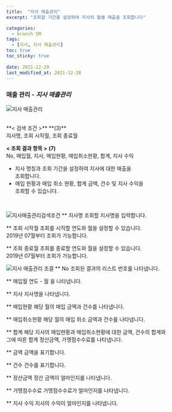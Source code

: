 ```yaml
---
title:  "지사 매출관리"
excerpt: "조회할 기간을 설정하여 지사의 월별 매출을 조회합니다"

categories:
  - branch SM
tags:
  - [지사, 지사 매출관리]
toc: true
toc_sticky: true
 
date: 2021-12-29
last_modified_at: 2021-12-28
---
```

### 매출 관리 - *지사 매출관리*
![지사 매출관리](https://user-images.githubusercontent.com/95394003/147454860-410f505d-f156-4a89-a78d-8e9223f3c717.jpeg)

 <br>
**< 검색 조건 >** **(3)**
<br>지사명, 조회 시작월, 조회 종료월

**< 조회 결과 항목 >** **(7)**
<br>No, 매입월, 지사, 매입현황, 매입취소현황, 합계, 지사 수익


- 지사 명칭과 조회 기간을 설정하여 지사에 대한 매출을<br>조회합니다.
- 매입 현황과 매입 취소 현황, 합계 금액, 건수 및 지사 수익을<br>조회할 수 있습니다.


<br>

![지사매출관리검색조건](https://user-images.githubusercontent.com/95394003/147456925-0747ae23-2cae-4dda-9273-9a84a2362504.jpeg)
** 지사명
조회할 지사명을 입력합니다.

** 조회 시작월
조회를 시직할 연도와 월을 설정할 수 있습니다.<br>2019년 07월부터 조회가 가능합니다.

** 조회 종료월
조회를 종료할 연도와 월을 설정할 수 있습니다.<br>2019년 07월부터 조회가 가능합니다.
<br>

![지사 매출관리 조결](https://user-images.githubusercontent.com/95394003/146704394-2c4e7fdd-9568-42fc-8a49-c355947e919b.jpeg)
** No
조회된 결과의 리스트 번호를 나타냅니다.

** 매입월
연도 - 월 을 나타냅니다.

** 지사
지사명을 나타냅니다.

** 매입현황
해당 월의 매입 금액과 건수를 나타냅니다.

** 매입취소현황
해당 월의 매입 취소 금액과 건수를 나타냅니다.

** 합계
해당 지사의 매입현황과 매입취소현황에 대한 금액, 건수의 합계와<br>그에 따른 합계 정산금액, 가맹점수수료를 나타냅니다.

** 금액
금액을 표기합니다.

** 건수
건수를 표기합니다.

** 정산금액
정산 금액이 얼마인지를 나타냅니다.

** 가맹점수수료
가맹점수수료가 얼마인지를 나타냅니다.

** 지사 수익
지사의 수익이 얼마인지를 나타냅니다.
